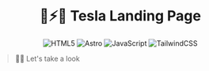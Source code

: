 
<div align="center">

  # 🚗⚡🤖 Tesla Landing Page

  ![HTML5](https://img.shields.io/badge/html5-%23E34F26.svg?style=for-the-badge&logo=html5&logoColor=white)
  ![Astro](https://img.shields.io/badge/astro-%232C2052.svg?style=for-the-badge&logo=astro&logoColor=white)
  ![JavaScript](https://img.shields.io/badge/javascript-%23323330.svg?style=for-the-badge&logo=javascript&logoColor=%23F7DF1E)
  ![TailwindCSS](https://img.shields.io/badge/tailwindcss-%2338B2AC.svg?style=for-the-badge&logo=tailwind-css&logoColor=white)

</div>

> 🧑‍🚀 Let's take a look